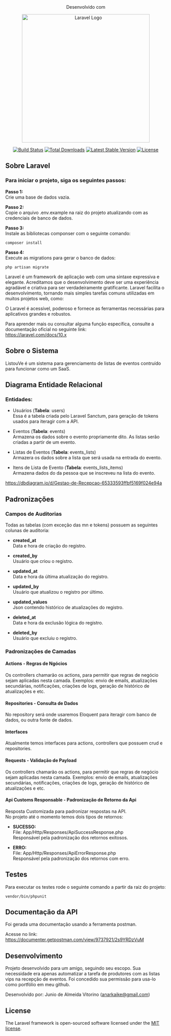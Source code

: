 
<center>Desenvolvido com</center>
<p align="center"><a href="https://laravel.com" target="_blank"><img src="https://raw.githubusercontent.com/laravel/art/master/logo-lockup/5%20SVG/2%20CMYK/1%20Full%20Color/laravel-logolockup-cmyk-red.svg" width="400" alt="Laravel Logo"></a></p>

<p align="center">
<a href="https://github.com/laravel/framework/actions"><img src="https://github.com/laravel/framework/workflows/tests/badge.svg" alt="Build Status"></a>
<a href="https://packagist.org/packages/laravel/framework"><img src="https://img.shields.io/packagist/dt/laravel/framework" alt="Total Downloads"></a>
<a href="https://packagist.org/packages/laravel/framework"><img src="https://img.shields.io/packagist/v/laravel/framework" alt="Latest Stable Version"></a>
<a href="https://packagist.org/packages/laravel/framework"><img src="https://img.shields.io/packagist/l/laravel/framework" alt="License"></a>
</p>

## Sobre Laravel

### Para iniciar o projeto, siga os seguintes passos:
<b>Passo 1:</b>   
Crie uma base de dados vazia.   



<b>Passo 2:</b>    
Copie o arquivo .env.example na raiz do projeto atualizando com as credenciais de banco de dados.


<b>Passo 3:</b>    
Instale as bibliotecas componser com o seguinte comando:
```
composer install
```

<b>Passo 4:</b>    
Execute as migrations para gerar o banco de dados:
```
php artisan migrate 
```

Laravel é um framework de aplicação web com uma sintaxe expressiva e elegante. Acreditamos que o desenvolvimento deve ser uma experiência agradável e criativa para ser verdadeiramente gratificante. Laravel facilita o desenvolvimento, tornando mais simples tarefas comuns utilizadas em muitos projetos web, como:

O Laravel é acessível, poderoso e fornece as ferramentas necessárias para aplicativos grandes e robustos.

Para aprender mais ou consultar alguma função específica, consulte a documentação oficial no seguinte link:   
https://laravel.com/docs/10.x

## Sobre o Sistema
ListouVe é um sistema para gerenciamento de listas de eventos contruído para funcionar como um SaaS.

## Diagrama Entidade Relacional
### Entidades:
- Usuários (<b>Tabela</b>: users)   
Essa é a tabela criada pelo Laravel Sanctum, para geração de tokens usados para iteragir com a API.


- Eventos (<b>Tabela</b>: events)   
Armazena os dados sobre o evento propriamente dito. As listas serão criadas a partir de um evento.



- Listas de Eventos (<b>Tabela</b>: events_lists)   
Armazera os dados sobre a lista que será usada na entrada do evento.


- Itens de Lista de Evento (<b>Tabela</b>: events_lists_items)   
Armazena dados do da pessoa que se inscreveu na lista do evento.

https://dbdiagram.io/d/Gestao-de-Recepcao-65333593ffbf5169f024e94a

## Padronizações

### Campos de Auditorias
Todas as tabelas (com exceção das mn e tokens) possuem as seguintes colunas de auditoria:   
 - <b>created_at</b>  
Data e hora de criação do registro.


 - <b>created_by</b>   
Usuário que criou o registro.


 - <b>updated_at</b>   
Data e hora da última atualização do registro.


 - <b>updated_by</b>   
Usuário que atualizou o registro por último.


 - <b>updated_values</b>   
Json contendo histórico de atualizações do registro.


 - <b>deleted_at</b>   
Data e hora da exclusão lógica do registro.


 - <b>deleted_by</b>   
Usuário que excluiu o registro.


### Padronizações de Camadas

#### Actions - Regras de Ngócios
Os controllers chamarão os actions, para permitir que regras de negócio sejam aplicadas nesta camada. Exemplos: envio de emails, atualizações secundárias, notificações, criações de logs, geração de histórico de atualizações e etc.

#### Repositories - Consulta de Dados
No repository será onde usaremos Eloquent para iteragir com banco de dados, ou outra fonte de dados.

#### Interfaces
Atualmente temos interfaces para actions, controllers que possuem crud e repositories.

#### Requests - Validação de Payload
Os controllers chamarão os actions, para permitir que regras de negócio sejam aplicadas nesta camada. Exemplos: envio de emails, atualizações secundárias, notificações, criações de logs, geração de histórico de atualizações e etc.

#### Api Customs Responsable - Padronização de Retorno da Api
Resposta Customizada para padronizar respostas na API.    
No projeto até o momento temos dois tipos de retornos:
- <b>SUCESSO:</b>    
  File: App/Http/Responses/ApiSuccessResponse.php   
  Responsável pela padronização dos retornos exitosos.

 
- <b>ERRO:</b>   
  File: App/Http/Responses/ApiErrorResponse.php   
  Responsável pela padronização dos retornos com erro.


## Testes

Para executar os testes rode o seguinte comando a partir da raiz do projeto:
``` 
vendor/bin/phpunit
````

## Documentação da API 
Foi gerada uma documentação usando a ferramenta postman.    


Acesse no link:   
https://documenter.getpostman.com/view/9737921/2s9YRDzVuM

## Desenvolvimento 
Projeto desenvolvido para um amigo, seguindo seu escopo. Sua necessidade era apenas automatizar a tarefa de produtores com as listas vips na recepção de eventos. Foi concedido sua permissão para usa-lo como portfólio em meu github. 


Desenvolvido por: Junio de Almeida Vitorino (anarkaike@gmail.com)   

## License

The Laravel framework is open-sourced software licensed under the [MIT license](https://opensource.org/licenses/MIT).
